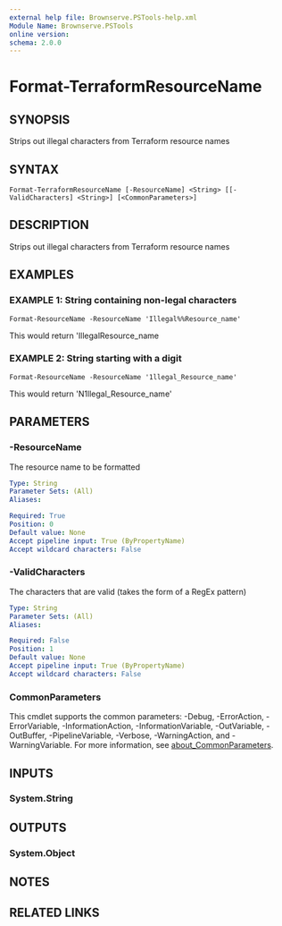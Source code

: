 ```yaml
---
external help file: Brownserve.PSTools-help.xml
Module Name: Brownserve.PSTools
online version:
schema: 2.0.0
---
```


# Format-TerraformResourceName

## SYNOPSIS
Strips out illegal characters from Terraform resource names

## SYNTAX

```
Format-TerraformResourceName [-ResourceName] <String> [[-ValidCharacters] <String>] [<CommonParameters>]
```

## DESCRIPTION
Strips out illegal characters from Terraform resource names

## EXAMPLES

### EXAMPLE 1: String containing non-legal characters
```
Format-ResourceName -ResourceName 'Illegal%%Resource_name'
```

This would return 'IllegalResource_name

### EXAMPLE 2: String starting with a digit
```
Format-ResourceName -ResourceName '1llegal_Resource_name'
```

This would return 'N1llegal_Resource_name'

## PARAMETERS

### -ResourceName
The resource name to be formatted

```yaml
Type: String
Parameter Sets: (All)
Aliases:

Required: True
Position: 0
Default value: None
Accept pipeline input: True (ByPropertyName)
Accept wildcard characters: False
```

### -ValidCharacters
The characters that are valid (takes the form of a RegEx pattern)

```yaml
Type: String
Parameter Sets: (All)
Aliases:

Required: False
Position: 1
Default value: None
Accept pipeline input: True (ByPropertyName)
Accept wildcard characters: False
```

### CommonParameters
This cmdlet supports the common parameters: -Debug, -ErrorAction, -ErrorVariable, -InformationAction, -InformationVariable, -OutVariable, -OutBuffer, -PipelineVariable, -Verbose, -WarningAction, and -WarningVariable. For more information, see [about_CommonParameters](http://go.microsoft.com/fwlink/?LinkID=113216).

## INPUTS

### System.String
## OUTPUTS

### System.Object
## NOTES

## RELATED LINKS
